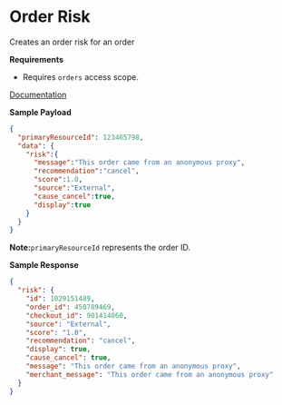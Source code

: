 # Order Risk

Creates an order risk for an order

**Requirements**

- Requires `orders` access scope.

[Documentation](https://shopify.dev/docs/api/admin-rest/2023-01/resources/order-risk)

**Sample Payload**

```json
{
  "primaryResourceId": 123465798,
  "data": {
    "risk":{
      "message":"This order came from an anonymous proxy",
      "recommendation":"cancel",
      "score":1.0,
      "source":"External",
      "cause_cancel":true,
      "display":true
    }
  }
}
```

**Note:**`primaryResourceId` represents the order ID.

**Sample Response**

```json
{
  "risk": {
    "id": 1029151489,
    "order_id": 450789469,
    "checkout_id": 901414060,
    "source": "External",
    "score": "1.0",
    "recommendation": "cancel",
    "display": true,
    "cause_cancel": true,
    "message": "This order came from an anonymous proxy",
    "merchant_message": "This order came from an anonymous proxy"
  }
}
```
